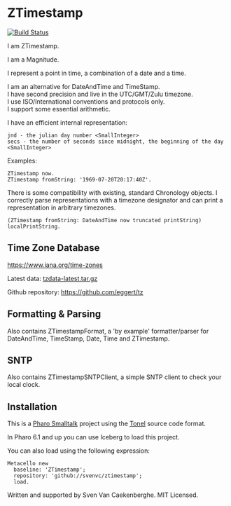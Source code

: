 # ZTimestamp

[![Build Status](https://travis-ci.org/svenvc/ztimestamp.svg?branch=master)](https://travis-ci.org/svenvc/ztimestamp)

I am ZTimestamp.


I am a Magnitude.


I represent a point in time, a combination of a date and a time.


I am an alternative for DateAndTime and TimeStamp.  
I have second precision and live in the UTC/GMT/Zulu timezone.  
I use ISO/International conventions and protocols only.   
I support some essential arithmetic.  

I have an efficient internal representation:

	jnd - the julian day number <SmallInteger>
	secs - the number of seconds since midnight, the beginning of the day <SmallInteger>

Examples:

	ZTimestamp now.
	ZTimestamp fromString: '1969-07-20T20:17:40Z'.

There is some compatibility with existing, standard Chronology objects.
I correctly parse representations with a timezone designator
and can print a representation in arbitrary timezones. 

	(ZTimestamp fromString: DateAndTime now truncated printString) localPrintString.


## Time Zone Database
https://www.iana.org/time-zones

Latest data: [tzdata-latest.tar.gz](https://www.iana.org/time-zones/repository/tzdata-latest.tar.gz)

Github repository: https://github.com/eggert/tz


## Formatting & Parsing

Also contains ZTimestampFormat, a 'by example' formatter/parser for DateAndTime, TimeStamp, Date, Time and ZTimestamp.


## SNTP

Also contains ZTimestampSNTPClient, a simple SNTP client to check your local clock.


## Installation

This is a [Pharo Smalltalk](http://wwww.pharo.st) project 
using the [Tonel](https://github.com/pharo-vcs/tonel) source code format.

In Pharo 6.1 and up you can use Iceberg to load this project.

You can also load using the following expression:

    Metacello new
      baseline: 'ZTimestamp';
      repository: 'github://svenvc/ztimestamp';
      load.
   
Written and supported by Sven Van Caekenberghe. MIT Licensed.
